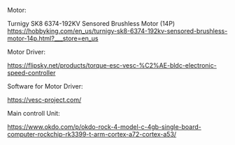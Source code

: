 Motor:

Turnigy SK8 6374-192KV Sensored Brushless Motor (14P)
https://hobbyking.com/en_us/turnigy-sk8-6374-192kv-sensored-brushless-motor-14p.html?___store=en_us

Motor Driver:

https://flipsky.net/products/torque-esc-vesc-%C2%AE-bldc-electronic-speed-controller

Software for Motor Driver:

https://vesc-project.com/

Main controll Unit:

https://www.okdo.com/p/okdo-rock-4-model-c-4gb-single-board-computer-rockchip-rk3399-t-arm-cortex-a72-cortex-a53/
